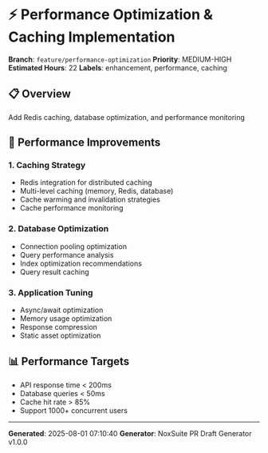 # ⚡ Performance Optimization & Caching Implementation

**Branch**: `feature/performance-optimization`
**Priority**: MEDIUM-HIGH
**Estimated Hours**: 22
**Labels**: enhancement, performance, caching

## 📋 Overview
Add Redis caching, database optimization, and performance monitoring


## 🎯 Performance Improvements

### 1. Caching Strategy
- Redis integration for distributed caching
- Multi-level caching (memory, Redis, database)
- Cache warming and invalidation strategies
- Cache performance monitoring

### 2. Database Optimization
- Connection pooling optimization
- Query performance analysis
- Index optimization recommendations
- Query result caching

### 3. Application Tuning
- Async/await optimization
- Memory usage optimization
- Response compression
- Static asset optimization

## 📊 Performance Targets
- API response time < 200ms
- Database queries < 50ms
- Cache hit rate > 85%
- Support 1000+ concurrent users


---
**Generated**: 2025-08-01 07:10:40
**Generator**: NoxSuite PR Draft Generator v1.0.0
